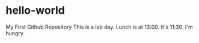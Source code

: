 # hello-world
My First Github Repository
This is a lab day. Lunch is at 13:00. It's 11:30. I'm hungry.
